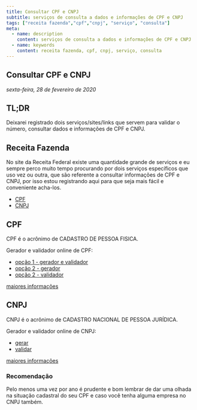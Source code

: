 ```yaml
---
title: Consultar CPF e CNPJ
subtitle: serviços de consulta a dados e informações de CPF e CNPJ
tags: ["receita fazenda","cpf","cnpj", "serviço", "consulta"]
meta:
  - name: description
    content: serviços de consulta a dados e informações de CPF e CNPJ
  - name: keywords
    content: receita fazenda, cpf, cnpj, serviço, consulta
---
```


## Consultar CPF e CNPJ

<TagLinks />

*sexta-feira, 28 de fevereiro de 2020*

## TL;DR

Deixarei registrado dois serviços/sites/links que servem para validar o número,
consultar dados e informações de CPF e CNPJ.

## Receita Fazenda

No site da Receita Federal existe uma quantidade grande de serviços e eu sempre
perco muito tempo procurando por dois serviços específicos que uso vez ou outra,
que são referente a consultar informações de CPF e CNPJ, por isso estou
registrando aqui para que seja mais fácil e conveniente acha-los.

- [CPF](https://servicos.receita.fazenda.gov.br/Servicos/CPF/ConsultaSituacao/ConsultaPublica.asp)
- [CNPJ](http://servicos.receita.fazenda.gov.br/Servicos/cnpjreva/Cnpjreva_Solicitacao.asp)

## CPF

CPF é o acrônimo de CADASTRO DE PESSOA FISICA.

Gerador e validador online de CPF:

- [opção 1 - gerador e validador](https://www.geradordecpf.org/)
- [opção 2 - gerador](https://www.geradorcpf.com/)
- [opção 2 - validador](https://www.geradorcpf.com/validar-cpf.htm)

[maiores informações](http://receita.economia.gov.br/orientacao/tributaria/cadastros/cadastro-de-pessoas-fisicas-cpf)

## CNPJ

CNPJ é o acrônimo de CADASTRO NACIONAL DE PESSOA JURÍDICA.

Gerador e validador online de CNPJ:

- [gerar](https://www.geradorcnpj.com/)
- [validar](https://www.geradorcnpj.com/validar-cnpj.htm)

[maiores informações](http://receita.economia.gov.br/orientacao/tributaria/cadastros/cadastro-nacional-de-pessoas-juridicas-cnpj)

### Recomendação

Pelo menos uma vez por ano é prudente e bom lembrar de dar uma olhada na
situação cadastral do seu CPF e caso você tenha alguma empresa no CNPJ também.
